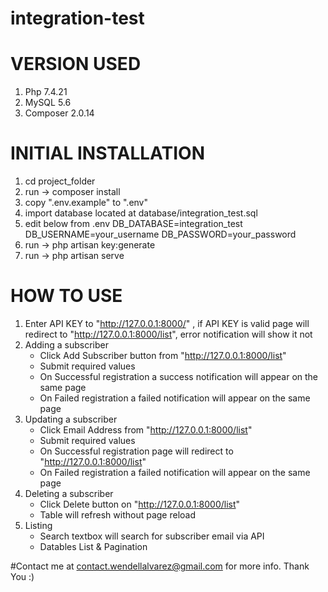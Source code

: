 # integration-test

# VERSION USED
1. Php 7.4.21
2. MySQL 5.6
3. Composer 2.0.14


# INITIAL INSTALLATION

1. cd project_folder
2. run -> composer install
3. copy ".env.example" to ".env"
4. import database located at database/integration_test.sql
5. edit below from .env
	DB_DATABASE=integration_test
	DB_USERNAME=your_username
	DB_PASSWORD=your_password
6. run -> php artisan key:generate
7. run -> php artisan serve

# HOW TO USE

1. Enter API KEY to "http://127.0.0.1:8000/" , if API KEY is valid page will redirect to "http://127.0.0.1:8000/list", error notification will show it not
2. Adding a subscriber
	- Click Add Subscriber button from "http://127.0.0.1:8000/list"
	- Submit required values
	- On Successful registration a success notification will appear on the same page
	- On Failed registration a failed notification will appear on the same page
3. Updating a subscriber 	
	- Click Email Address from "http://127.0.0.1:8000/list"
	- Submit required values
	- On Successful registration page will redirect to  "http://127.0.0.1:8000/list"
	- On Failed registration a failed notification will appear on the same page
4. Deleting a subscriber
	- Click Delete button on "http://127.0.0.1:8000/list"
	- Table will refresh without page reload
5. Listing
	- Search textbox will search for subscriber email via API
	- Datables List & Pagination

#Contact me at contact.wendellalvarez@gmail.com for more info.
Thank You :)
